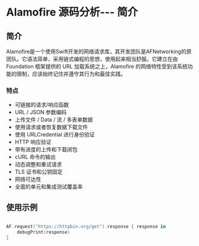 # Alamofire 源码分析--- 简介  

## 简介  
Alamofire是一个使用Swift开发的网络请求库，其开发团队是AFNetworking的原团队。它语法简单，采用链式编程的思想，使用起来相当舒服。它建立在由 Foundation 框架提供的 URL 加载系统之上，Alamofire 的网络特性受到该系统功能的限制，应该始终记住并遵守其行为和最佳实践。   



### 特点 
* 可链接的请求/响应函数
* URL / JSON 参数编码
* 上传文件 / Data / 流 / 多表单数据
* 使用请求或者恢复数据下载文件
* 使用 URLCredential 进行身份验证
* HTTP 响应验证
* 带有进度的上传和下载闭包
* cURL 命令的输出
* 动态调整和重试请求
* TLS 证书和公钥固定
* 网络可达性
* 全面的单元和集成测试覆盖率


## 使用示例    

```swift 

AF.request("https://httpbin.org/get").response { response in
    debugPrint(response)
}
```